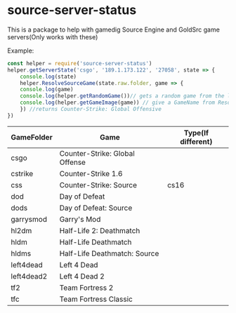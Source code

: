 # source-server-status

This is a package to help with gamedig Source Engine and GoldSrc game servers(Only works with these)

Example:
```javascript
const helper = require('source-server-status')
helper.getServerState('csgo', '189.1.173.122', '27058', state => {
	console.log(state)
	helper.ResolveSourceGame(state.raw.folder, game => {
	console.log(game)
	console.log(helper.getRandomGame())// gets a random game from the list
	console.log(helper.getGameImage(game)) // give a GameName from ResolveSourceGame and gives an icon from the game
	}) //returns Counter-Strike: Global Offensive
})
```

| GameFolder | Game | Type(If different)
|---|---|---
| csgo | Counter-Strike: Global Offense
| cstrike | Counter-Strike 1.6
| css | Counter-Strike: Source | cs16
| dod | Day of Defeat
| dods | Day of Defeat: Source
| garrysmod | Garry's Mod
| hl2dm | Half-Life 2: Deathmatch
| hldm  | Half-Life Deathmatch
| hldms | Half-Life Deathmatch: Source
| left4dead | Left 4 Dead
| left4dead2 | Left 4 Dead 2
| tf2 | Team Fortress 2
| tfc | Team Fortress Classic